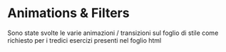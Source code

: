 # Animations & Filters

Sono state svolte le varie animazioni / transizioni sul foglio di stile come richiesto per i tredici esercizi presenti nel foglio html
